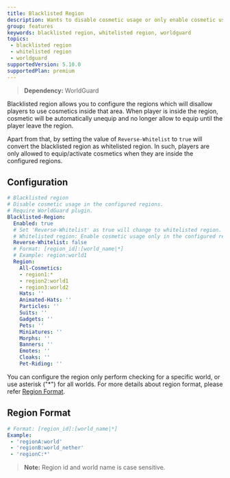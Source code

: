 ```yaml
---
title: Blacklisted Region
description: Wants to disable cosmetic usage or only enable cosmetic usage in certain regions?
group: features
keywords: blacklisted region, whitelisted region, worldguard
topics:
 - blacklisted region
 - whitelisted region
 - worldguard
supportedVersion: 5.10.0
supportedPlan: premium
---
```


> **Dependency:**
> WorldGuard

Blacklisted region allows you to configure the regions which will disallow players to use cosmetics inside that area. When player is inside the region, cosmetic will be automatically unequip and no longer allow to equip until the player leave the region.

Apart from that, by setting the value of `Reverse-Whitelist` to `true` will convert the blacklisted region as whitelisted region. In such, players are only allowed to equip/activate cosmetics when they are inside the configured regions.

## Configuration
```yaml
# Blacklisted region
# Disable cosmetic usage in the configured regions.
# Require WorldGuard plugin.
Blacklisted-Region:
  Enabled: true
  # Set 'Reverse-Whitelist' as true will change to whitelisted region.
  # Whitelisted region: Enable cosmetic usage only in the configured regions.
  Reverse-Whitelist: false
  # Format: [region_id]:[world_name|*]
  # Example: region:world1
  Region:
    All-Cosmetics:
    - region1:*
    - region2:world1
    - region3:world2
    Hats: ''
    Animated-Hats: ''
    Particles: ''
    Suits: ''
    Gadgets: ''
    Pets: ''
    Miniatures: ''
    Morphs: ''
    Banners: ''
    Emotes: ''
    Cloaks: ''
    Pet-Riding: ''
```
You can configure the region only perform checking for a specific world, or use asterisk ("*") for all worlds.
For more details about region format, please refer [Region Format](../wiki/features/blacklisted-region#region-format).


## Region Format

```yaml
# Format: [region_id]:[world_name|*]
Example: 
 - 'regionA:world'
 - 'regionB:world_nether'
 - 'regionC:*'
```

>**Note:** Region id and world name is case sensitive.